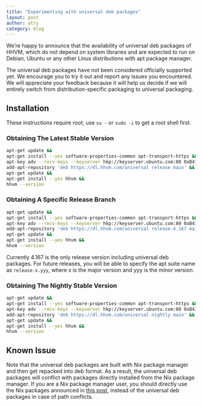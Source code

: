 ```yaml
---
title: "Experimenting with universal deb packages"
layout: post
author: atry
category: blog
---
```


We’re happy to announce that the availability of universal deb packages of HHVM,
which do not depend on system libraries and are expected to run on Debian,
Ubuntu or any other Linux distributions with apt package manager.

The universal deb packages have not been considered officially supported yet. We
encourage you to try it out and report any issues you encountered. We will
appreciate your feedback because it will help us decide if we will entirely
switch from distribution-specific packaging to universal packaging.

## Installation

These instructions require root; use `su -` or `sudo -i` to get a root shell
first.

### Obtaining The Latest Stable Version

``` bash
apt-get update &&
apt-get install --yes software-properties-common apt-transport-https &&
apt-key adv --recv-keys --keyserver hkp://keyserver.ubuntu.com:80 0xB4112585D386EB94 &&
add-apt-repository 'deb https://dl.hhvm.com/universal release main' &&
apt-get update &&
apt-get install --yes hhvm &&
hhvm --version
```

### Obtaining A Specific Release Branch

``` bash
apt-get update &&
apt-get install --yes software-properties-common apt-transport-https &&
apt-key adv --recv-keys --keyserver hkp://keyserver.ubuntu.com:80 0xB4112585D386EB94 &&
add-apt-repository 'deb https://dl.hhvm.com/universal release-4.167 main' &&
apt-get update &&
apt-get install --yes hhvm &&
hhvm --version
```

Currently 4.167 is the only release version including universal deb packages.
For future releases, you will be able to specify the apt suite name as
`release-x.yyy`, where x is the major version and yyy is the minor version.

### Obtaining The Nightly Stable Version

``` bash
apt-get update &&
apt-get install --yes software-properties-common apt-transport-https &&
apt-key adv --recv-keys --keyserver hkp://keyserver.ubuntu.com:80 0xB4112585D386EB94 &&
add-apt-repository 'deb https://dl.hhvm.com/universal nightly main' &&
apt-get update &&
apt-get install --yes hhvm &&
hhvm --version
```

## Known Issue

Note that the universal deb packages are built with Nix package manager and then
get repacked into deb format. As a result, the universal deb packages will
conflict with packages directly installed from the Nix package manager. If you
are a Nix package manager user, you should directly use the Nix packages
announced in [this
post](https://hhvm.com/blog/2022/07/12/experimenting-with-nix-github-actions-and-visual-studio-code.html),
instead of the universal deb packages in case of path conflicts.
